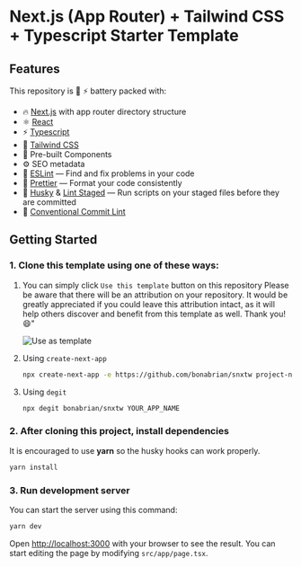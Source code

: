 # Next.js (App Router) + Tailwind CSS + Typescript Starter Template

## Features

This repository is 🔋 ⚡ battery packed with:

- 🔥 [Next.js](https://nextjs.org/docs/app) with app router directory structure
- ⚛️ [React](https://react.dev/)
- ⚡️ [Typescript](https://www.typescriptlang.org/)
- 💅 [Tailwind CSS](https://tailwindcss.com/)
- 💎 Pre-built Components
- ⚙️ SEO metadata
- 📏 [ESLint](https://eslint.org/) — Find and fix problems in your code
- 💖 [Prettier](https://prettier.io/) — Format your code consistently
- 🐶 [Husky](https://typicode.github.io/husky/#/) & [Lint Staged](https://github.com/okonet/lint-staged) — Run scripts on your staged files before they are committed
- 🤖 [Conventional Commit Lint](https://github.com/conventional-changelog/conventional-changelog)

## Getting Started

### 1. Clone this template using one of these ways:
1. You can simply click `Use this template` button on this repository 
   Please be aware that there will be an attribution on your repository. It would be greatly appreciated if you could leave this attribution intact, as it will help others discover and benefit from this template as well. Thank you! 😄"
   
   ![Use as template](https://github.com/bonabrian/nextjs-starter-tailwind/assets/14372275/a7ab09e3-8826-4d48-897e-ccad1b3e6e1d)

2. Using `create-next-app`
   ```bash
   npx create-next-app -e https://github.com/bonabrian/snxtw project-name
   ```

3. Using `degit`
   ```bash
   npx degit bonabrian/snxtw YOUR_APP_NAME
   ```

### 2. After cloning this project, install dependencies
It is encouraged to use **yarn** so the husky hooks can work properly.

```bash
yarn install
```

### 3. Run development server
You can start the server using this command:
```bash
yarn dev
```

Open [http://localhost:3000](http://localhost:3000) with your browser to see the result. You can start editing the page by modifying `src/app/page.tsx`.
